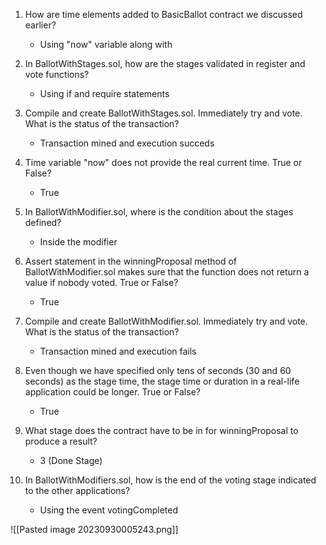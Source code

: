 1. How are time elements added to BasicBallot contract we discussed earlier?
   - Using "now" variable along with 

2. In BallotWithStages.sol, how are the stages validated in register and vote functions?
   - Using if and require statements

3. Compile and create BallotWithStages.sol. Immediately try and vote. What is the status of the transaction?
   - Transaction mined and execution succeds

4. Time variable "now" does not provide the real current time. True or False?
   - True

5. In BallotWithModifier.sol, where is the condition about the stages defined?
   - Inside the modifier

6. Assert statement in the winningProposal method of BallotWithModifier.sol makes sure that the function does not return a value if nobody voted. True or False?
   - True

7. Compile and create BallotWithModifier.sol. Immediately try and vote. What is the status of the transaction?
   - Transaction mined and execution fails

8. Even though we have specified only tens of seconds (30 and 60 seconds) as the stage time, the stage time or duration in a real-life application could be longer. True or False?
   - True

9. What stage does the contract have to be in for winningProposal to produce a result?
   - 3 (Done Stage)

10. In BallotWithModifiers.sol, how is the end of the voting stage indicated to the other applications?
    - Using the event votingCompleted

![[Pasted image 20230930005243.png]]

